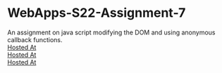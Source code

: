 # WebApps-S22-Assignment-7
An assignment on java script modifying the DOM and using anonymous callback functions.
<br>
[Hosted At](https://44-563-web-apps-s22.github.io/webapps-s22-assignment-7-MSajida/hunt.html) <br>
[Hosted At](https://44-563-web-apps-s22.github.io/webapps-s22-assignment-7-MSajida/reaction.html) <br>
[Hosted At](https://44-563-web-apps-s22.github.io/webapps-s22-assignment-7-MSajida/queue.html)
